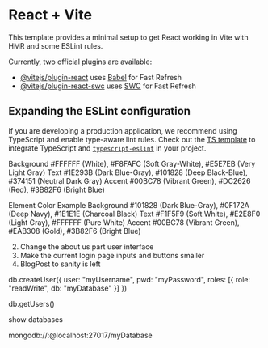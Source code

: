 # React + Vite

This template provides a minimal setup to get React working in Vite with HMR and some ESLint rules.

Currently, two official plugins are available:

- [@vitejs/plugin-react](https://github.com/vitejs/vite-plugin-react/blob/main/packages/plugin-react/README.md) uses [Babel](https://babeljs.io/) for Fast Refresh
- [@vitejs/plugin-react-swc](https://github.com/vitejs/vite-plugin-react-swc) uses [SWC](https://swc.rs/) for Fast Refresh

## Expanding the ESLint configuration

If you are developing a production application, we recommend using TypeScript and enable type-aware lint rules. Check out the [TS template](https://github.com/vitejs/vite/tree/main/packages/create-vite/template-react-ts) to integrate TypeScript and [`typescript-eslint`](https://typescript-eslint.io) in your project.

Background #FFFFFF (White), #F8FAFC (Soft Gray-White), #E5E7EB (Very Light Gray)
Text #1E293B (Dark Blue-Gray), #101828 (Deep Black-Blue), #374151 (Neutral Dark Gray)
Accent #00BC78 (Vibrant Green), #DC2626 (Red), #3B82F6 (Bright Blue)

Element Color Example
Background #101828 (Dark Blue-Gray), #0F172A (Deep Navy), #1E1E1E (Charcoal Black)
Text #F1F5F9 (Soft White), #E2E8F0 (Light Gray), #FFFFFF (Pure White)
Accent #00BC78 (Vibrant Green), #EAB308 (Gold), #3B82F6 (Bright Blue)

2. Change the about us part user interface 
3. Make the current login page inputs and buttons smaller
4. BlogPost to sanity is left 

db.createUser({
  user: "myUsername",
  pwd: "myPassword",
  roles: [{ role: "readWrite", db: "myDatabase" }]
})

db.getUsers()

show databases

mongodb://<username>:<password>@localhost:27017/myDatabase
